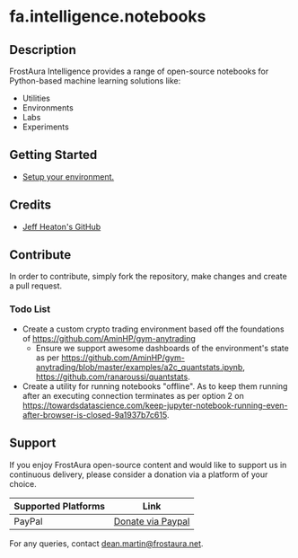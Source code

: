 # fa.intelligence.notebooks
## Description
FrostAura Intelligence provides a range of open-source notebooks for Python-based machine learning solutions like:
- Utilities
- Environments
- Labs
- Experiments

## Getting Started
- [Setup your environment.](./environments/README.md)

## Credits
- [Jeff Heaton's GitHub](https://github.com/jeffheaton/t81_558_deep_learning/blob/master/)

## Contribute
In order to contribute, simply fork the repository, make changes and create a pull request.
### Todo List
- Create a custom crypto trading environment based off the foundations of https://github.com/AminHP/gym-anytrading
  - Ensure we support awesome dashboards of the environment's state as per https://github.com/AminHP/gym-anytrading/blob/master/examples/a2c_quantstats.ipynb, https://github.com/ranaroussi/quantstats.
- Create a utility for running notebooks "offline". As to keep them running after an executing connection terminates as per option 2 on https://towardsdatascience.com/keep-jupyter-notebook-running-even-after-browser-is-closed-9a1937b7c615.

## Support
If you enjoy FrostAura open-source content and would like to support us in continuous delivery, please consider a donation via a platform of your choice.

| Supported Platforms | Link |
| ------------------- | ---- |
| PayPal | [Donate via Paypal](https://www.paypal.com/donate/?hosted_button_id=SVEXJC9HFBJ72) |

For any queries, contact dean.martin@frostaura.net.

